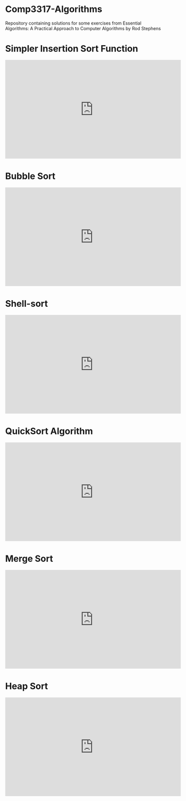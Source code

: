 # Comp3317-Algorithms
Repository containing solutions for some exercises from Essential Algorithms: A Practical Approach to Computer Algorithms by Rod Stephens



# Simpler Insertion Sort Function
<iframe width="560" height="315" src="https://www.youtube.com/embed/hh3AkOGnnpE" frameborder="0" allowfullscreen></iframe>

# Bubble Sort

<iframe width="560" height="315" src="https://www.youtube.com/embed/BMZ6MF_l3vw" frameborder="0" allowfullscreen></iframe>

# Shell-sort

<iframe width="560" height="315" src="https://www.youtube.com/embed/CmPA7zE8mx0" frameborder="0" allowfullscreen></iframe>


# QuickSort Algorithm

<iframe width="560" height="315" src="https://www.youtube.com/embed/Z5nSXTnD1I4" frameborder="0" allowfullscreen></iframe>


# Merge Sort

<iframe width="560" height="315" src="https://www.youtube.com/embed/GCae1WNvnZM" frameborder="0" allowfullscreen></iframe>


# Heap Sort


<iframe width="560" height="315" src="https://www.youtube.com/embed/WYII2Oau_VY" frameborder="0" allowfullscreen></iframe>
